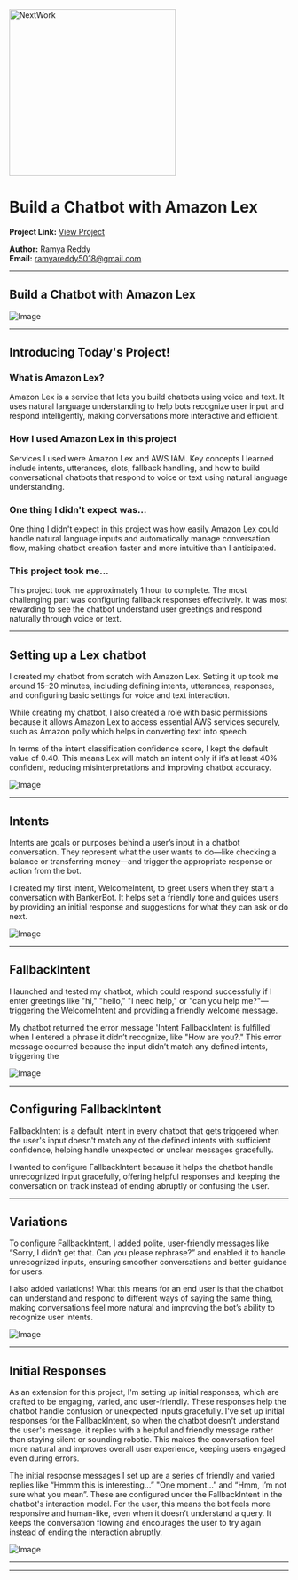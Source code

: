 <img src="https://cdn.prod.website-files.com/677c400686e724409a5a7409/6790ad949cf622dc8dcd9fe4_nextwork-logo-leather.svg" alt="NextWork" width="300" />

# Build a Chatbot with Amazon Lex

**Project Link:** [View Project](http://learn.nextwork.org/projects/aws-ai-lex1)

**Author:** Ramya Reddy  
**Email:** ramyareddy5018@gmail.com

---

## Build a Chatbot with Amazon Lex

![Image](http://learn.nextwork.org/daring_cyan_noble_chicken/uploads/aws-ai-lex1_505be5b8)

---

## Introducing Today's Project!

### What is Amazon Lex?

Amazon Lex is a service that lets you build chatbots using voice and text. It uses natural language understanding to help bots recognize user input and respond intelligently, making conversations more interactive and efficient.

### How I used Amazon Lex in this project

Services I used were Amazon Lex and AWS IAM. Key concepts I learned include intents, utterances, slots, fallback handling, and how to build conversational chatbots that respond to voice or text using natural language understanding.

### One thing I didn't expect was...

One thing I didn't expect in this project was how easily Amazon Lex could handle natural language inputs and automatically manage conversation flow, making chatbot creation faster and more intuitive than I anticipated.

### This project took me...

This project took me approximately 1 hour to complete. The most challenging part was configuring fallback responses effectively. It was most rewarding to see the chatbot understand user greetings and respond naturally through voice or text.

---

## Setting up a Lex chatbot

I created my chatbot from scratch with Amazon Lex. Setting it up took me around 15–20 minutes, including defining intents, utterances, responses, and configuring basic settings for voice and text interaction.

While creating my chatbot, I also created a role with basic permissions because it allows Amazon Lex to access essential AWS services securely, such as Amazon polly which helps in converting text into speech

In terms of the intent classification confidence score, I kept the default value of 0.40. This means Lex will match an intent only if it’s at least 40% confident, reducing misinterpretations and improving chatbot accuracy.

![Image](http://learn.nextwork.org/daring_cyan_noble_chicken/uploads/aws-ai-lex1_97dc2351)

---

## Intents

Intents are goals or purposes behind a user’s input in a chatbot conversation. They represent what the user wants to do—like checking a balance or transferring money—and trigger the appropriate response or action from the bot.

I created my first intent, WelcomeIntent, to greet users when they start a conversation with BankerBot. It helps set a friendly tone and guides users by providing an initial response and suggestions for what they can ask or do next.

![Image](http://learn.nextwork.org/daring_cyan_noble_chicken/uploads/aws-ai-lex1_505be5b8)

---

## FallbackIntent

I launched and tested my chatbot, which could respond successfully if I enter greetings like "hi," "hello," "I need help," or "can you help me?"—triggering the WelcomeIntent and providing a friendly welcome message.

My chatbot returned the error message 'Intent FallbackIntent is fulfilled' when I entered a phrase it didn’t recognize, like "How are you?." This error message occurred because the input didn’t match any defined intents, triggering the

![Image](http://learn.nextwork.org/daring_cyan_noble_chicken/uploads/aws-ai-lex1_505be5b8)

---

## Configuring FallbackIntent

FallbackIntent is a default intent in every chatbot that gets triggered when the user's input doesn't match any of the defined intents with sufficient confidence, helping handle unexpected or unclear messages gracefully.










I wanted to configure FallbackIntent because it helps the chatbot handle unrecognized input gracefully, offering helpful responses and keeping the conversation on track instead of ending abruptly or confusing the user.

---

## Variations

To configure FallbackIntent, I added polite, user-friendly messages like “Sorry, I didn’t get that. Can you please rephrase?” and enabled it to handle unrecognized inputs, ensuring smoother conversations and better guidance for users.

I also added variations! What this means for an end user is that the chatbot can understand and respond to different ways of saying the same thing, making conversations feel more natural and improving the bot’s ability to recognize user intents.

![Image](http://learn.nextwork.org/daring_cyan_noble_chicken/uploads/aws-ai-lex1_c4fc89af)

---

## Initial Responses

As an extension for this project, I'm setting up initial responses, which are crafted to be engaging, varied, and user-friendly. These responses help the chatbot handle confusion or unexpected inputs gracefully. I've set up initial responses for the FallbackIntent, so when the chatbot doesn't understand the user's message, it replies with a helpful and friendly message rather than staying silent or sounding robotic. This makes the conversation feel more natural and improves overall user experience, keeping users engaged even during errors.

The initial response messages I set up are a series of friendly and varied replies like “Hmmm this is interesting...” "One moment...” and “Hmm, I’m not sure what you mean”. These are configured under the FallbackIntent in the chatbot's interaction model. For the user, this means the bot feels more responsive and human-like, even when it doesn’t understand a query. It keeps the conversation flowing and encourages the user to try again instead of ending the interaction abruptly.










![Image](http://learn.nextwork.org/daring_cyan_noble_chicken/uploads/aws-ai-lex1_09bcb9701)

---

---
